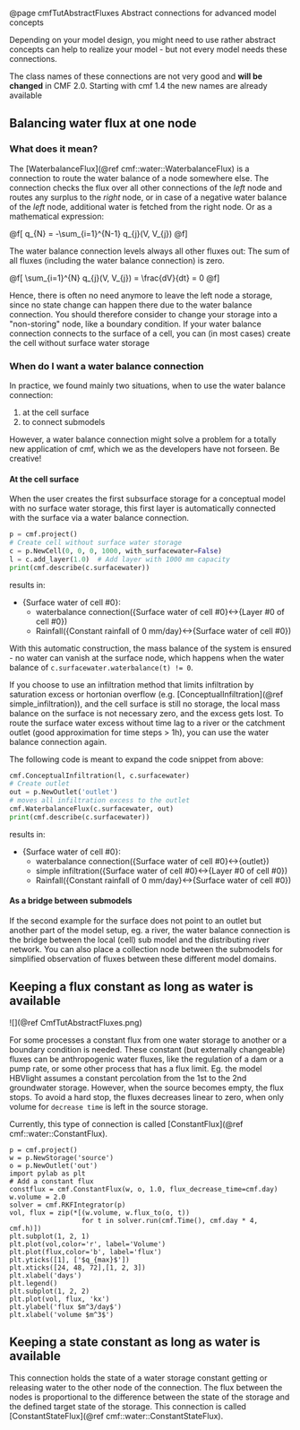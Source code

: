 @page cmfTutAbstractFluxes Abstract connections for advanced model concepts

Depending on your model design, you might need to use rather abstract concepts 
can help to realize your model - but not every model needs these connections.

The class names of these connections are not very good and **will be changed** 
in CMF 2.0. Starting with cmf 1.4 the new names are already available 

## Balancing water flux at one node

### What does it mean?

The [WaterbalanceFlux](@ref cmf::water::WaterbalanceFlux) 
is a connection to route the water balance of a node somewhere else.
The connection checks the flux over all other connections of the *left* node
and routes any surplus to the *right* node, or in case of a negative water balance
of the *left* node, additional water is fetched from the right node. Or as a
mathematical expression:

@f[
q_{N} = -\sum_{i=1}^{N-1} q_{j}(V, V_{j})
@f]

The water balance connection levels always all other fluxes out: The sum of all fluxes 
(including the water balance connection) is zero.

@f[
\sum_{i=1}^{N} q_{j}(V, V_{j}) = \frac{dV}{dt} = 0
@f]

Hence, there is often no need anymore to leave the left node a storage, 
since no state change can happen there due to the water balance connection. 
You should therefore consider to change your storage into a "non-storing" node,
like a boundary condition. If your water balance connection connects to the surface of
a cell, you can (in most cases) create the cell without surface water storage

### When do I want a water balance connection

In practice, we found mainly two situations, when to use the water balance connection:

1. at the cell surface
2. to connect submodels

However, a water balance connection might solve a problem for a totally new application of cmf,
which we as the developers have not forseen. Be creative!

#### At the cell surface

When the user creates the first subsurface storage for a conceptual model with no surface water 
storage, this first layer is automatically connected with the surface via a 
water balance connection. 

~~~~~~~~~~~.py
p = cmf.project()
# Create cell without surface water storage
c = p.NewCell(0, 0, 0, 1000, with_surfacewater=False)
l = c.add_layer(1.0)  # Add layer with 1000 mm capacity
print(cmf.describe(c.surfacewater))
~~~~~~~~~~~

results in:

- {Surface water of cell #0}:
    - waterbalance connection({Surface water of cell #0}<->{Layer #0 of cell #0})
    - Rainfall({Constant rainfall of 0 mm/day}<->{Surface water of cell #0})


With this automatic construction, the mass balance of the system is ensured -
no water can vanish at the surface node, which happens when
the water balance of `c.surfacewater.waterbalance(t) != 0`.

If you choose to use an infiltration method that limits infiltration by saturation excess
or hortonian overflow (e.g. [ConceptualInfiltration](@ref simple_infiltration)), and the cell
surface is still no storage, the local mass balance on the surface is not necessary zero,
and the excess gets lost. To route the surface water excess without time lag to a river
or the catchment outlet (good approximation for time steps > 1h), you can use the water
balance connection again.

The following code is meant to expand the code snippet from above:

~~~~~~~~~~~.py
cmf.ConceptualInfiltration(l, c.surfacewater)
# Create outlet
out = p.NewOutlet('outlet')
# moves all infiltration excess to the outlet
cmf.WaterbalanceFlux(c.surfacewater, out)
print(cmf.describe(c.surfacewater))
~~~~~~~~~~~

results in:

- {Surface water of cell #0}:
    - waterbalance connection({Surface water of cell #0}<->{outlet})
    - simple infiltration({Surface water of cell #0}<->{Layer #0 of cell #0})
    - Rainfall({Constant rainfall of 0 mm/day}<->{Surface water of cell #0})


#### As a bridge between submodels

If the second example for the surface does not point to an outlet but another part
of the model setup, eg. a river, the water balance connection is the bridge between
the local (cell) sub model and the distributing river network. You can also place 
a collection node between the submodels for simplified observation of fluxes
between these different model domains.

## Keeping a flux constant as long as water is available

![](@ref CmfTutAbstractFluxes.png)

For some processes a constant flux from one water storage to another or
a boundary condition is needed. These constant (but externally changeable) fluxes
can be anthropogenic water fluxes, like the regulation of a dam or a pump rate,
or some other process that has a flux limit. Eg. the model HBVlight assumes
a constant percolation from the 1st to the 2nd groundwater storage. However,
when the source becomes empty, the flux stops. To avoid a hard stop, the fluxes 
decreases linear to zero, when only volume for `decrease time` is left in the source
storage.

Currently, this type of connection is called 
[ConstantFlux](@ref cmf::water::ConstantFlux). 

~~~~~~~~~~ {.py}
p = cmf.project()
w = p.NewStorage('source')
o = p.NewOutlet('out')
import pylab as plt
# Add a constant flux
constflux = cmf.ConstantFlux(w, o, 1.0, flux_decrease_time=cmf.day)
w.volume = 2.0
solver = cmf.RKFIntegrator(p)
vol, flux = zip(*[(w.volume, w.flux_to(o, t)) 
                  for t in solver.run(cmf.Time(), cmf.day * 4, cmf.h)])
plt.subplot(1, 2, 1)
plt.plot(vol,color='r', label='Volume')
plt.plot(flux,color='b', label='flux')
plt.yticks([1], ['$q_{max}$'])
plt.xticks([24, 48, 72],[1, 2, 3])
plt.xlabel('days')
plt.legend()
plt.subplot(1, 2, 2)
plt.plot(vol, flux, 'kx')
plt.ylabel('flux $m^3/day$')
plt.xlabel('volume $m^3$') 
~~~~~~~~~~

## Keeping a state constant as long as water is available

This connection holds the state of a water storage constant getting or releasing water
to the other node of the connection. The flux between the nodes is proportional to
the difference between the state of the storage and the defined target state of the 
storage. This connection is called [ConstantStateFlux](@ref cmf::water::ConstantStateFlux).